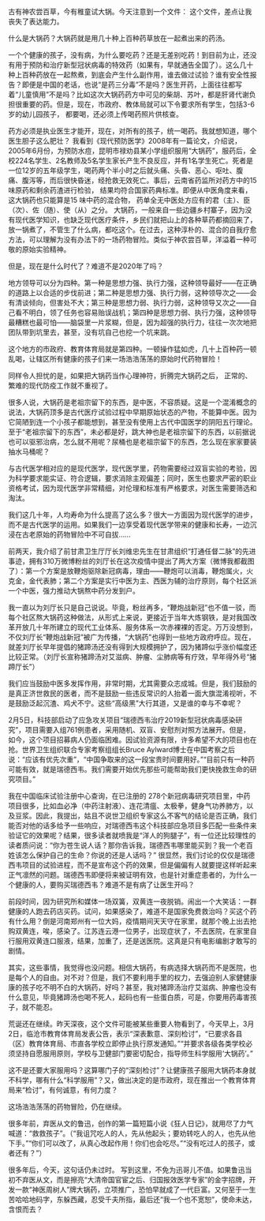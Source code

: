 古有神农尝百草，今有稚童试大锅。今天注意到一个文件：  这个文件，差点让我丧失了表达能力。

什么是大锅药？大锅药就是用几十种上百种药草放在一起煮出来的药汤。

一个个健康的孩子，没有病，为什么要吃药？还是无差别吃药！到目前为止，还没有用于预防和治疗新型冠状病毒的特效药（如果有，早就通告全国了）。这么几十种上百种药放在一起熬煮，到底会产生什么副作用，谁去做过试验？谁有安全性报告？即便是中国的老话，也说“是药三分毒”不是吗？医生开药，上面往往都写着“儿童慎用”不是吗？比如这次大锅药药方中可见的柴胡、苏叶，都是肝肾代谢负担很重要的药。但是，现在，市政府、教体局就可以下令要求所有学生，包括3-6岁的幼儿园孩子， 都要喝，还必须上传喝药照片供核查。

药方必须是执业医生才能开，现在，对所有的孩子，统一喝药。我就想知道，哪个医生胆子这么肥壮？ 我看到《现代预防医学》2008年有一篇论文，介绍说，2005年6月份，为预防水痘，昆明市禄劝县某小学组织服用“大锅药”，服药后，全校224名学生、2名教师及5名学生家长产生不良反应，并有1名学生死亡。死者是一位12岁的五年级学生，喝药两个半小时之后就头痛、头昏、恶心、呕吐、腹痛、腹泻等，而后很快昏迷，经抢救无效死亡。事后，云南省药监所对药方中的15 味原药和剩余药渣进行检验， 结果均符合国家药典标准。即便从中医角度来看，这大锅药也只能算是15 味中药的混合物， 药单全无中医处方应有的君（主）、臣（次）、佐（随）、使（从）之分。 大锅药，一般来自一些边疆乡村寨子，因为没有现代医学知识，也缺乏现代医疗条件，乡民们就把山上的各种草药都摘回来了，放一锅煮了，不管生了什么病，都吃这个。在过去，这种淳朴的、混合的自我疗愈方法，可以理解为没有办法下的一场药物冒险。类似于神农尝百草，洋溢着一种可敬的原始实验精神。

但是，现在是什么时代了？难道不是2020年了吗？

地方领导可以分为四种。第一种是思想力强、执行力强，这种领导最好——在正确的道路上以合适的步伐前进；第二种是思想力强、执行力弱，这种领导次之——会有清谈倾向，但害处不大；第三种是思想力弱、执行力弱，这种领导又次之——自己看不明白，领了任务也容易贻误战机；第四种是思想力弱、执行力强，这种领导最糟糕也最可怕——脑袋里一片浆糊，但是，因为超强的执行力，往往一次次地把团队带到坑里去，甚至，没有坑自己也挖一个坑来跳。

这个地方的市政府、教育体育局就是第四种。一顿操作猛如虎，几十上百种药一顿乱喝，让辖区所有健康的孩子们来一场浩浩荡荡的原始时代药物冒险！

同样令人担忧的是，如果把大锅药当作心理神符，折腾完大锅药之后， 正常的、繁难的现代防疫工作就不重视了。

很多人说，大锅药是老祖宗留下的东西，是中医，不容质疑。这是一个混淆概念的说法，大锅药顶多是古代医疗试验过程中早期原始状态的产物，不能算中医。因为它简陋到连一个小孩子都能想到，甚至没有使用上古代中国医学的阴阳五行理论。至于“老祖宗留下的东西”，未必都是好，跳大神也是老祖宗留下的东西，以前据说也可以驱邪治病，怎么就不用呢？尿桶也是老祖宗留下的东西，怎么现在家家要装抽水马桶呢？

与古代医学相对应的是现代医学，现代医学里，药物需要经过双盲实验的考验，因为科学要求能实证、符合逻辑，要求消除主观偏差；同时，医生也要求严密的职业资格考试，因为现代医学非常精细，对伦理和标准有严格要求，对医生需要筛选和淘汰。

我们这几十年，人均寿命为什么提高了这么多？很大一方面因为现代医学的进步，而不是古代医学的运用。如果我们一边享受着现代医学带来的健康和长寿，一边沉浸在古老原始的药物冒险中不可自拔……

前两天，我介绍了前甘肃卫生厅厅长刘维忠先生在甘肃组织“打通任督二脉”的先进事迹，拥有310万微博粉丝的刘厅长在这次疫情中提出了两大方案（微博我都截图了）：第一个方案是放鞭炮驱除新冠病毒，理由——鞭炮可以消毒，鞭炮属火，火克金，金代表肺；第二个方案是实行中医为主、西医为辅的治疗原则，每个社区派一个中医，强力推动大锅熬中药分发到户。

我一直以为刘厅长只是自己说说。毕竟，粉丝再多，“鞭炮战新冠”也不值一驳，而每个社区熬大锅药这种做法，从形式上来说，更接近于当年大炼钢铁，是对我国改革开放几十年所建立的现代工业体系、服务体系一次赤裸裸的否定。万万没想到，不仅刘厅长“鞭炮战新冠”被广为传播，“大锅药”也得到一些地方政府呼应。现在，就差刘厅长早年提倡的猪蹄汤还没有得到大规模拥护了，因为猪蹄似乎涨价幅度还比较正常。（刘厅长宣称猪蹄汤对艾滋病、肿瘤、尘肺病等有疗效，早年得外号“猪蹄厅长”）

我们应当鼓励中医多发挥作用，非常时期，尤其需要众志成城。但是，我们鼓励的是真正济世救民的医者，而不是鼓励一些违反常识的人抬着一面大旗混淆视听，不是鼓励泛起沉渣、鸡犬不宁。这些“高级黑”大行其道，又是谁的幸与不幸呢？

2月5日，科技部启动了应急攻关项目“瑞德西韦治疗2019新型冠状病毒感染研究”，项目需要入组761例患者，采用随机、双盲、安慰剂对照方法展开。但是，如今，这个项目招募病人仍面临困难。因试验资源有限，许多希望不大的项目也在抢。世界卫生组织联合专家考察组组长Bruce Aylward博士在中国考察之后说：“应该有优先次重”，“中国争取来的这一段宝贵时间要用好。”“目前只有一种药可能有效，就是瑞德西韦。我们需要开始优先那些可能帮助我们更快挽救生命的研究项目。”

我在中国临床试验注册中心查询，在已注册的 278个新冠病毒研究项目里，中药项目很多，比如血必净（中药注射液）、连花清瘟、太极拳，健身气功养肺方，以及豆浆。因此，我提出，姑且不说世卫组织专家这么不客气的结论是否正确，我们能否对他的话多给予一些响应，对瑞德西韦这个科技部应急项目多匹配一些条件来验证它的效果呢？结果，很多读者就喷我是“洋人的狗腿子”，有一位还比较理性的读者质问说：“你为苍生说人话？那你告诉我，瑞德西韦哪里能买到？我一个老百姓该怎么保护自己的生命？你说的还是人话吗？” 很显然，我们讨论的仅仅是瑞德西韦项目的试验进程，而不是宣布这个药的效果，但是偏偏有人就要提这样听起来正气凛然的问题。瑞德西韦即便将来被证明有效，也是针对重症患者的，为什么一个健康的人，要购买瑞德西韦？难道不是有病了让医生开吗？

前段时间，因为研究所和媒体一场双簧，双黄连一夜脱销。闹出一个大笑话：一群健康的人跑去药店买药。试问，如果感染了，难道不是国家免费救治吗？买这个药有什么用？倒是河南郑州有一位大妈，疫情期间天天守在家里，就那个晚上出去抢购双黄连，唉，感染了。江苏连云港一位男子，出现症状了，不去医院，在家里自行服用双黄连口服液，结果，加重了，还是送医院。这真是只有电影编剧才敢写的剧情。

其实，这些事情，我觉得也没问题。相信大锅药，有病选择大锅药而不是医院，也是每个人的自由。对不对？但是，我们不要利用手里的权力，去强迫别人家健健康康的孩子吃不明不白的大锅药，好吗？甚至，我对猪蹄汤治疗艾滋病、肿瘤也没有什么意见，毕竟猪蹄汤也喝不死人，起码也有一些蛋白质，可是，你要用药毒害孩子，就不能忍。

荒诞还在继续。昨天深夜，这个文件可能被某些重要人物看到了，今天早上，3月2日，临沧市教育体育局发表公告，表示“深表歉意、深刻检讨”，“已要求各县（区）教育体育局、市直各学校立即停止执行原发通知。”“并要求各级各类学校必须坚持自愿服用原则，学校与卫健部门要密切配合，指导师生科学服用‘大锅药’。”

这不是还要大家服用吗？这算哪门子的“深刻检讨”？让健康孩子服用大锅药本身就不科学，哪有什么“科学服用”？又，做出决定的是市政府，现在推出一个教育体育局来“检讨”，有何诚意，有何力度？

这场浩浩荡荡的药物冒险，仍在继续。

很多年前，弃医从文的鲁迅，创作的第一篇短篇小说《狂人日记》，就用尽了力气喊道：“救救孩子”。（“我诅咒吃人的人，先从他起头；要劝转吃人的人，也先从他下手。”“你们可以改了，从真心改起作用！你们也会吃尽。”“没有吃过人的孩子，或者还有？”）

很多年后，今天，这句话仍未过时。 写到这里，不免为迅哥儿不值。如果鲁迅当初不弃医从文，而是擦亮“大清帝国官宦之后、归国报效医学专家”的金字招牌，开发一款“神医周树人”牌大锅药，立项推广，恐怕早就成了一代巨富。又何至于一生苦哈哈地码字，东躲西藏，忍受千夫所指，最后还“我一个也不宽恕”，使命未达，含恨而去？


